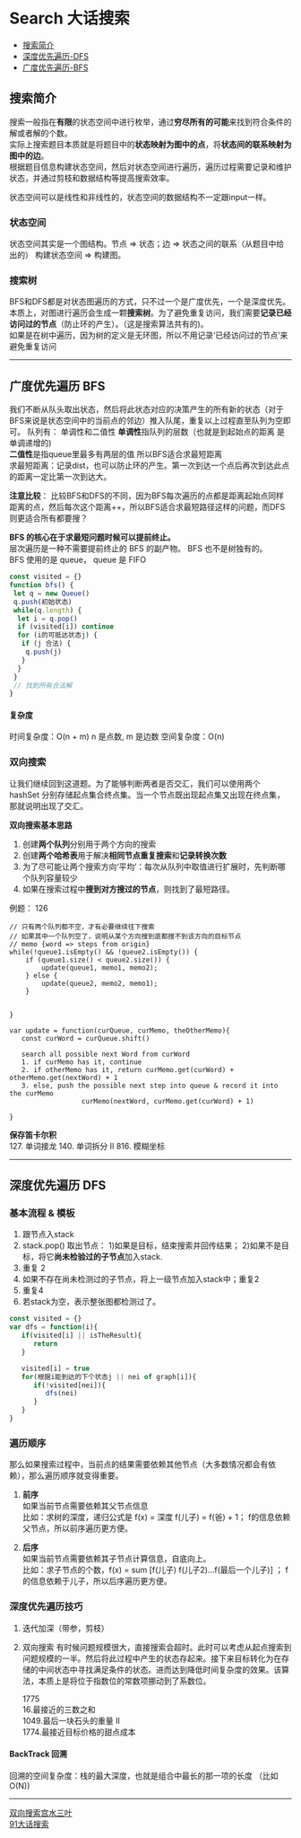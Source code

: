 # Search 大话搜索

- [搜索简介](#搜索简介)
- [深度优先遍历-DFS](#深度优先遍历-DFS)
- [广度优先遍历-BFS](#广度优先遍历-BFS)

## 搜索简介
搜索一般指在**有限**的状态空间中进行枚举，通过**穷尽所有的可能**来找到符合条件的解或者解的个数。  
实际上搜索题目本质就是将题目中的**状态映射为图中的点**，将**状态间的联系映射为图中的边**。  
根据题目信息构建状态空间，然后对状态空间进行遍历，遍历过程需要记录和维护状态，并通过剪枝和数据结构等提高搜索效率。

状态空间可以是线性和非线性的，状态空间的数据结构不一定跟input一样。

### 状态空间
状态空间其实是一个图结构。节点 => 状态；边 => 状态之间的联系（从题目中给出的）
构建状态空间 => 构建图。

### 搜索树
BFS和DFS都是对状态图遍历的方式，只不过一个是广度优先，一个是深度优先。    
本质上，对图进行遍历会生成一颗**搜索树**。为了避免重复访问，我们需要**记录已经访问过的节点**（防止环的产生）。（这是搜索算法共有的)。   
如果是在树中遍历，因为树的定义是无环图，所以不用记录‘已经访问过的节点’来避免重复访问



-----
## 广度优先遍历 BFS
我们不断从队头取出状态，然后将此状态对应的决策产生的所有新的状态（对于BFS来说是状态空间中的当前点的邻边）推入队尾，重复以上过程直至队列为空即可。 
队列有： 单调性和二值性 
**单调性**指队列的层数（也就是到起始点的距离 是单调递增的)  
**二值性**是指queue里最多有两层的值
所以BFS适合求最短距离  
求最短距离：记录dist，也可以防止环的产生。第一次到达一个点后再次到达此点的距离一定比第一次到达大。

**注意比较**： 比较BFS和DFS的不同，因为BFS每次遍历的点都是距离起始点同样距离的点，然后每次这个距离++，所以BFS适合求最短路径这样的问题，而DFS则更适合所有都要搜？

**BFS 的核心在于求最短问题时候可以提前终止。**  
层次遍历是一种不需要提前终止的 BFS 的副产物。
BFS 也不是树独有的。  
BFS 使用的是 queue， queue 是 FIFO

```JavaScript
const visited = {}
function bfs() {
 let q = new Queue()
 q.push(初始状态)
 while(q.length) {
  let i = q.pop()
  if (visited[i]) continue
  for (i的可抵达状态j) {
   if (j 合法) {
    q.push(j)
   }
  }
 }
 // 找到所有合法解
}
```
#### 复杂度

时间复杂度：O(n + m)
n 是点数, m 是边数
空间复杂度：O(n)

### 双向搜索  
让我们继续回到这道题。为了能够判断两者是否交汇，我们可以使用两个 hashSet 分别存储起点集合终点集。当一个节点既出现起点集又出现在终点集，那就说明出现了交汇。  

**双向搜索基本思路**
1. 创建**两个队列**分别用于两个方向的搜索
2. 创建**两个哈希表**用于解决**相同节点重复搜索**和**记录转换次数**
3. 为了尽可能让两个搜索方向‘平均’：每次从队列中取值进行扩展时，先判断哪个队列容量较少
4. 如果在搜索过程中**搜到对方搜过的节点**，则找到了最短路径。

例题： 126
```
// 只有两个队列都不空，才有必要继续往下搜索
// 如果其中一个队列空了，说明从某个方向搜到底都搜不到该方向的目标节点
// memo {word => steps from origin}
while(!queue1.isEmpty() && !queue2.isEmpty()) {
    if (queue1.size() < queue2.size()) {
        update(queue1, memo1, memo2);
    } else {
        update(queue2, memo2, memo1);
    }

    
}

var update = function(curQueue, curMemo, theOtherMemo){
   const curWord = curQueue.shift()

   search all possible next Word from curWord
   1. if curMemo has it, continue
   2. if otherMemo has it, return curMemo.get(curWord) + otherMemo.get(nextWord) + 1
   3. else, push the possible next step into queue & record it into the curMemo
                  curMemo(nextWord, curMemo.get(curWord) + 1)
  
}
```

**保存笛卡尔积**  
127. 单词接龙
140. 单词拆分 II
816. 模糊坐标    


-----

## 深度优先遍历 DFS

### 基本流程 & 模板
1. 跟节点入stack
2. stack.pop() 取出节点： 1)如果是目标，结束搜索并回传结果； 2)如果不是目标，将它**尚未检验过的子节点**加入stack.
3. 重复 2 
4. 如果不存在尚未检测过的子节点，将上一级节点加入stack中；重复2
5. 重复4
6. 若stack为空，表示整张图都检测过了。

```JavaScript
const visited = {}
var dfs = function(i){
   if(visited[i] || isTheResult){
      return
   }

   visited[i] = true
   for(根据i能到达的下个状态j || nei of graph[i]){
      if(!visited[nei]){
         dfs(nei)
      }
   }
}

```

### 遍历顺序
那么如果搜索过程中，当前点的结果需要依赖其他节点（大多数情况都会有依赖），那么遍历顺序就变得重要。

1. **前序**  
   如果当前节点需要依赖其父节点信息  
   比如：求树的深度，递归公式是 f(x) = 深度  f(儿子) = f(爸) + 1； f的信息依赖父节点，所以前序遍历更方便。 

2. **后序**  
   如果当前节点需要依赖其子节点计算信息，自底向上。  
   比如：求子节点的个数，f(x) = sum [f(儿子) f(儿子2)...f(最后一个儿子)] ； f的信息依赖于儿子，所以后序遍历更方便。

### 深度优先遍历技巧

1. 迭代加深（带参，剪枝）
2. 双向搜索
   有时候问题规模很大，直接搜索会超时。此时可以考虑从起点搜索到问题规模的一半。然后将此过程中产生的状态存起来。接下来目标转化为在存储的中间状态中寻找满足条件的状态。进而达到降低时间复杂度的效果。该算法，本质上是将位于指数位的常数项挪动到了系数位。

   1775  
   16.最接近的三数之和  
   1049.最后一块石头的重量 II  
   1774.最接近目标价格的甜点成本

#### BackTrack 回溯
回溯的空间复杂度：栈的最大深度，也就是组合中最长的那一项的长度 （比如O(N))  

-----




[双向搜索宫水三叶](https://mp.weixin.qq.com/s/CsAx6FydjW4U0KFafVwb1Q)  
[91大话搜索](https://leetcode-solution.cn/solutionDetail?type=2&id=3003&max_id=3008)
